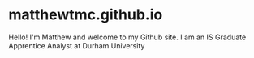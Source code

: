 # matthewtmc.github.io

Hello! I'm Matthew and welcome to my Github site.  I am an IS Graduate Apprentice Analyst at Durham University
